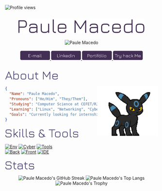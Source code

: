 <!-- Contador de acessos -->
![Profile views](https://komarev.com/ghpvc/?username=paulemacedo&label=Profile%20views&color=432E54&style=flat)

<div align="center">
   <!-- Nome -->
   <h2>
      <img src="./Assets/Titles/nome.png" alt="paulemacedo" />
   </h2>
   
   <!-- Texto Dinamico -->
   <p >
     <img src="https://readme-typing-svg.demolab.com?font=Jura&weight=600&size=25&pause=1000&color=4B4376&random=false&width=450&height=40&lines=I'm+a+Cybersecurity+Enthusiast;I+am+a+Software+Developer" alt="Paule Macedo">
   </p>

   <!-- Botões -->
   <h6>
      <a href="mailto:pauledev@proton.me">
         <img src="./Assets/Buttons/email.png" alt="Email" height="30"/>
      </a>
      <a href="https://www.linkedin.com/in/Paulemacedo/">
         <img src="./Assets/Buttons/linkedin.png" alt="LinkedIn" height="30"/>
      </a>
      <a href="">
         <img src="./Assets/Buttons/portifolio.png" alt="Portifólio" height="30"/>
      </a>
      <a href="https://tryhackme.com/p/paulemacedo">
         <img src="./Assets/Buttons/tryhackme.png" alt="Try hack Me" height="30"/>
      </a>  
   </h6>
</div>

<!-- About Me -->
### [![About Me](./Assets/Titles/aboutme.png)](https://github.com/paulemacedo#)

<img align="right" alt="Umbreon" src="./Assets/umbreon.gif" width="200px"/>

```json
{
  "Name": "Paule Macedo",
  "Pronouns": ["He/Him", "They/Them"],
  "Studying": "Computer Science at CEFET/RJ",
  "Learning": ["Linux", "Networking", "Cybersecurity"],
  "Goals": "Currently looking for internship opportunities in Cybersecurity"
}
```

<!-- Skills & Tools -->
### [![Skills](./Assets/Titles/Skills.png)](https://github.com/paulemacedo#-1)
<!-- 
[![Art](https://go-skill-icons.vercel.app/api/icons?i=davinci,gimp&titles=true)](./Skills.md)

Exemples:
dbeaver,docker,electron,kubernetes,insomnia, idea, postgresql, postman, supabase, sublime, tor
git,github,githubcopilot,githubpages,gitlab, 
lightroom,lightroomclassic, davinci, gimp, photoshop, photoshopclassic, photoshopexpress, premiere, premiererush, 
markdown, tailwindcss, redux, rider, react, reactbootstrap, reactnative, unity, vercel, vite, windows, wsl, godot
notion, obsidian, 
mastodon, proton, steam, teams, telegram, twitch, typescript
kde, onedrive

-->

[![Env](https://go-skill-icons.vercel.app/api/icons?i=arch,hyprland,kitty&titles=true)](./Pages/Skills.md) 
[![Cyber](https://go-skill-icons.vercel.app/api/icons?i=linux,bash,python,kali,wireshark&titles=true)](./Pages/Skills.md)
[![Tools](https://go-skill-icons.vercel.app/api/icons?i=vmwareworkstation,github,figma&titles=true)](./Pages/Skills.md)<br>
[![Back](https://go-skill-icons.vercel.app/api/icons?i=rust,c,cpp,java,lua&titles=true)](./Pages/Skills.md)
[![Front](https://skillicons.dev/icons?i=html,css,js&perline=40&titles=true)](./Pages/Skills.md)
[![IDE](https://go-skill-icons.vercel.app/api/icons?i=webstorm,pycharm,goland,rustrover,vscode&titles=true)](./Pages/Skills.md)

<!-- Estatos -->
### [![Stats](./Assets/Titles/Stats.png)](https://github.com/paulemacedo#-2)
<div align="center">
    <div>
        <img alt="Paule Macedo's GitHub Streak" width="53%" src="https://github-readme-streak-stats.herokuapp.com/?user=paulemacedo&theme=nightowl">
        <img alt="Paule Macedo's Top Langs" width="38%" src="https://github-readme-stats.vercel.app/api/top-langs?username=paulemacedo&theme=nightowl&show_icons=true&locale=en&layout=compact">
    </div>
    <div align="center">
        <img alt="Paule Macedo's Trophy" src="https://github-profile-trophy.vercel.app/?username=paulemacedo&theme=tokyonight&rank=-C&column=-1">
    </div>
</div>
